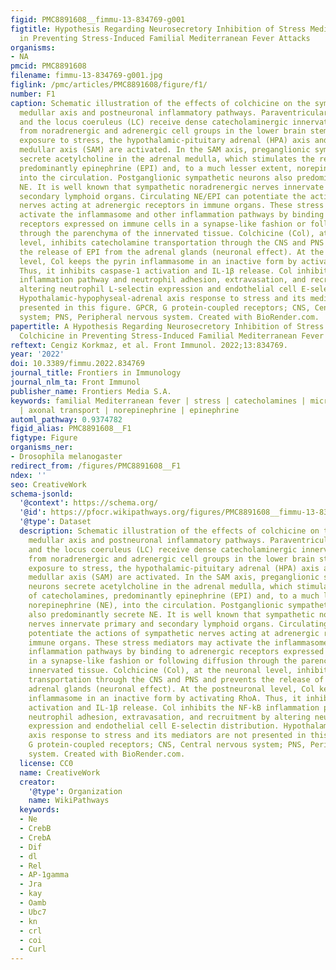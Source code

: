 ```yaml
---
figid: PMC8891608__fimmu-13-834769-g001
figtitle: Hypothesis Regarding Neurosecretory Inhibition of Stress Mediators by Colchicine
  in Preventing Stress-Induced Familial Mediterranean Fever Attacks
organisms:
- NA
pmcid: PMC8891608
filename: fimmu-13-834769-g001.jpg
figlink: /pmc/articles/PMC8891608/figure/f1/
number: F1
caption: Schematic illustration of the effects of colchicine on the sympathoadrenal
  medullar axis and postneuronal inflammatory pathways. Paraventricular nuclei (PVN)
  and the locus coeruleus (LC) receive dense catecholaminergic innervation originating
  from noradrenergic and adrenergic cell groups in the lower brain stem. Following
  exposure to stress, the hypothalamic-pituitary adrenal (HPA) axis and sympathoadrenal
  medullar axis (SAM) are activated. In the SAM axis, preganglionic sympathetic neurons
  secrete acetylcholine in the adrenal medulla, which stimulates the release of catecholamines,
  predominantly epinephrine (EPI) and, to a much lesser extent, norepinephrine (NE),
  into the circulation. Postganglionic sympathetic neurons also predominantly secrete
  NE. It is well known that sympathetic noradrenergic nerves innervate primary and
  secondary lymphoid organs. Circulating NE/EPI can potentiate the actions of sympathetic
  nerves acting at adrenergic receptors in immune organs. These stress mediators may
  activate the inflammasome and other inflammation pathways by binding to adrenergic
  receptors expressed on immune cells in a synapse-like fashion or following diffusion
  through the parenchyma of the innervated tissue. Colchicine (Col), at the neuronal
  level, inhibits catecholamine transportation through the CNS and PNS and prevents
  the release of EPI from the adrenal glands (neuronal effect). At the postneuronal
  level, Col keeps the pyrin inflammasome in an inactive form by activating RhoA.
  Thus, it inhibits caspase-1 activation and IL-1β release. Col inhibits the NF-kB
  inflammation pathway and neutrophil adhesion, extravasation, and recruitment by
  altering neutrophil L-selectin expression and endothelial cell E-selectin distribution.
  Hypothalamic-hypophyseal-adrenal axis response to stress and its mediators are not
  presented in this figure. GPCR, G protein-coupled receptors; CNS, Central nervous
  system; PNS, Peripheral nervous system. Created with BioRender.com.
papertitle: A Hypothesis Regarding Neurosecretory Inhibition of Stress Mediators by
  Colchicine in Preventing Stress-Induced Familial Mediterranean Fever Attacks.
reftext: Cengiz Korkmaz, et al. Front Immunol. 2022;13:834769.
year: '2022'
doi: 10.3389/fimmu.2022.834769
journal_title: Frontiers in Immunology
journal_nlm_ta: Front Immunol
publisher_name: Frontiers Media S.A.
keywords: familial Mediterranean fever | stress | catecholamines | microtubule system
  | axonal transport | norepinephrine | epinephrine
automl_pathway: 0.9374782
figid_alias: PMC8891608__F1
figtype: Figure
organisms_ner:
- Drosophila melanogaster
redirect_from: /figures/PMC8891608__F1
ndex: ''
seo: CreativeWork
schema-jsonld:
  '@context': https://schema.org/
  '@id': https://pfocr.wikipathways.org/figures/PMC8891608__fimmu-13-834769-g001.html
  '@type': Dataset
  description: Schematic illustration of the effects of colchicine on the sympathoadrenal
    medullar axis and postneuronal inflammatory pathways. Paraventricular nuclei (PVN)
    and the locus coeruleus (LC) receive dense catecholaminergic innervation originating
    from noradrenergic and adrenergic cell groups in the lower brain stem. Following
    exposure to stress, the hypothalamic-pituitary adrenal (HPA) axis and sympathoadrenal
    medullar axis (SAM) are activated. In the SAM axis, preganglionic sympathetic
    neurons secrete acetylcholine in the adrenal medulla, which stimulates the release
    of catecholamines, predominantly epinephrine (EPI) and, to a much lesser extent,
    norepinephrine (NE), into the circulation. Postganglionic sympathetic neurons
    also predominantly secrete NE. It is well known that sympathetic noradrenergic
    nerves innervate primary and secondary lymphoid organs. Circulating NE/EPI can
    potentiate the actions of sympathetic nerves acting at adrenergic receptors in
    immune organs. These stress mediators may activate the inflammasome and other
    inflammation pathways by binding to adrenergic receptors expressed on immune cells
    in a synapse-like fashion or following diffusion through the parenchyma of the
    innervated tissue. Colchicine (Col), at the neuronal level, inhibits catecholamine
    transportation through the CNS and PNS and prevents the release of EPI from the
    adrenal glands (neuronal effect). At the postneuronal level, Col keeps the pyrin
    inflammasome in an inactive form by activating RhoA. Thus, it inhibits caspase-1
    activation and IL-1β release. Col inhibits the NF-kB inflammation pathway and
    neutrophil adhesion, extravasation, and recruitment by altering neutrophil L-selectin
    expression and endothelial cell E-selectin distribution. Hypothalamic-hypophyseal-adrenal
    axis response to stress and its mediators are not presented in this figure. GPCR,
    G protein-coupled receptors; CNS, Central nervous system; PNS, Peripheral nervous
    system. Created with BioRender.com.
  license: CC0
  name: CreativeWork
  creator:
    '@type': Organization
    name: WikiPathways
  keywords:
  - Ne
  - CrebB
  - CrebA
  - Dif
  - dl
  - Rel
  - AP-1gamma
  - Jra
  - kay
  - Oamb
  - Ubc7
  - kn
  - crl
  - coi
  - Curl
---
```

